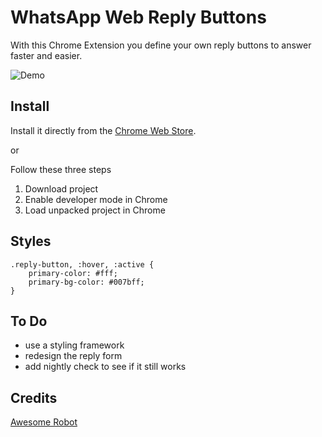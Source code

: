 # WhatsApp Web Reply Buttons

With this Chrome Extension you define your own reply buttons to answer faster and easier.

![Demo](assets/demo.gif)

## Install

Install it directly from
the [Chrome Web Store](https://chrome.google.com/webstore/detail/reply-buttons/dmjppibbdlgficlnmoegcdmdlinelhgp).

or

Follow these three steps

1. Download project
2. Enable developer mode in Chrome
3. Load unpacked project in Chrome

## Styles

```
.reply-button, :hover, :active {
    primary-color: #fff;
    primary-bg-color: #007bff;
}
```

## To Do

- use a styling framework
- redesign the reply form
- add nightly check to see if it still works

## Credits

[Awesome Robot](https://www.flaticon.com/authors/pixel-perfect)
